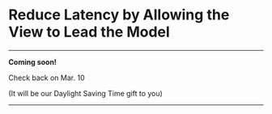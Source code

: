 # Reduce Latency by Allowing the View to Lead the Model

--------------

 **Coming soon!**

 Check back on Mar. 10

 (It will be our Daylight Saving Time gift to you)

--------------